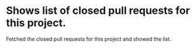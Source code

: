 ﻿# Shows list of closed pull requests for this project.

Fetched the closed pull requests for this project and showed the list.
